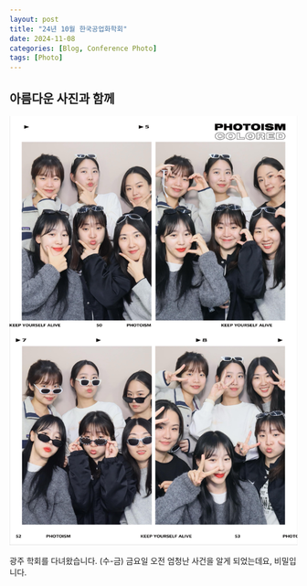 ```yaml
---
layout: post
title: "24년 10월 한국공업화학회"
date: 2024-11-08
categories: [Blog, Conference Photo]
tags: [Photo]
---
```



## 아름다운 사진과 함께



![Mars Image](/assets/img/mars.jpg)

광주 학회를 다녀왔습니다. (수-금)
금요일 오전 엄청난 사건을 알게 되었는데요, 비밀입니다.
